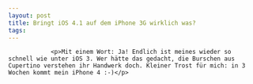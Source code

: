 ```yaml
---
layout: post
title: Bringt iOS 4.1 auf dem iPhone 3G wirklich was?
tags:
---
```



                <p>Mit einem Wort: Ja! Endlich ist meines wieder so schnell wie unter iOS 3. Wer hätte das gedacht, die Burschen aus Cupertino verstehen ihr Handwerk doch. Kleiner Trost für mich: in 3 Wochen kommt mein iPhone 4 :-)</p>
